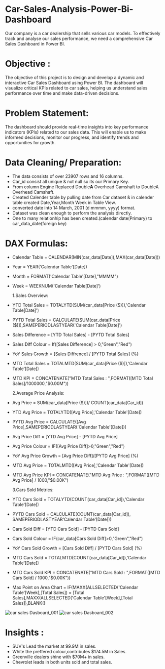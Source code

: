 # Car-Sales-Analysis-Power-Bi-Dashboard
Our company is a car dealership that sells various car models. To effectively track and analyse our sales performance, we need a comprehensive Car Sales Dashboard in Power BI. 

# Objective :
The objective of this project is to design and develop a dynamic and interactive Car Sales Dashboard using Power BI. The dashboard will visualize critical KPIs related to car sales, helping us understand sales performance over time and make data-driven decisions.

# Problem Statement:
The dashboard should provide real-time insights into key performance indicators (KPIs) related to our sales data. This will enable us to make informed decisions, monitor our progress, and identify trends and opportunities for growth.

# Data Cleaning/ Preparation:

- The data consists of over 23907 rows and 16 columns.
- Car_id consist all unique & not null so its our Primary Key.
- From column Engine Replaced Double**A** Overhead Camshaft to DoubleA Overhead Camshaft.
- Created Calender table by pulling date from Car dataset & in calender table created Date,Year,Month Week in Table View.
- converted date into 14 March, 2001 (d mmmm, yyyy) format.
- Dataset was clean enough to perform the analysis directly.
- One to many relationhip has been created.(calendar date(Primary) to car_data_date(foreign key)

# DAX Formulas:

- Calendar Table = CALENDAR(MIN(car_data[Date]),MAX(car_data[Date]))
- Year = YEAR('Calendar Table'[Date])
- Month = FORMAT('Calendar Table'[Date],"MMMM")
- Week = WEEKNUM('Calendar Table[Date]')

  1.Sales Overview:
- YTD Total Sales = TOTALYTD(SUM(car_data[Price ($)]),'Calendar Table[Date]')
- PYTD Total Sales = CALCULATE(SUM(car_data[Price ($)]),SAMEPERIODLASTYEAR('Calendar Table[Date]')
- Sales Difference = [YTD Total Sales] - [PYTD Total Sales]
- Sales Diff Colour = If([Sales Difference] > 0,"Green","Red")
- YoY Sales Growth = [Sales Diffrence] / [PYTD Total Sales]   (%)
- MTD Total Sales = TOTALMTD(SUM(car_data[Price ($)]),'Calendar Table'[Date])
- MTD KPI = CONCATENATE("MTD Total Sales : ",FORMAT([MTD Total Sales]/1000000,"$0.00M"))

  2.Average Price Analysis:
- Avg Price = SUM(car_data[Price ($)])/ COUNT(car_data[Car_id])
- YTD Avg Price = TOTALYTD([Avg Price],'Calendar Table'[Date])
- PYTD Avg Price = CALCULATE([Avg Price],SAMEPERIODLASTYEAR('Calendar Table'[Date]))
- Avg Price Diff = [YTD Avg Price] - [PYTD Avg Price]
- Avg Price Colour = IF([Avg Price Diff]>0,"Green","Red")
- YoY Avg Price Growth = [Avg Price Diff]/[PYTD Avg Price]   (%)
- MTD Avg Price = TOTALMTD([Avg Price],'Calendar Table'[Date])
- MTD Avg Price KPI = CONCATENATE("MTD Avg Price : ",FORMAT([MTD Avg Price] / 1000,"$0.00K")

  3.Cars Sold Metrics:
- YTD Cars Sold = TOTALYTD(COUNT(car_data[Car_id]),'Calendar Table'[Date])
- PYTD Cars Sold = CALCULATE(COUNT(car_data[Car_id]), SAMEPERIODLASTYEAR'Calendar Table'[Date]))
- Cars Sold Diff = [YTD Cars Sold] - [PYTD Cars Sold]
- Cars Sold Colour = IF(car_data[Cars Sold Diff]>0,"Green","Red")
- YoY Cars Sold Growth = [Cars Sold Diff] / [PYTD Cars Sold] (%)
- MTD Cars Sold = TOTALMTD(COUNT(car_data[Car_id]),'Calendar Table'[Date])
- MTD Cars Sold KPI = CONCATENATE("MTD Cars Sold : ",FORMAT([MTD Cars Sold] / 1000,"$0.00K"))

- Max Point on Area Chart = IF(MAXX(ALLSELECTED('Calendar Table'[Week],[Total Sales]) =
    [Total Sales],MAXX(ALLSELECTED('Calendar Table'[Week],[Total Sales]),BLANK()
  
![car sales Dasboard_001](https://github.com/Bhagyaak47/Car-Sales-Analysis-Power-Bi-Dashboard/assets/152842490/10bc1861-eb36-4eee-bd63-837d93f05bdb)
![car sales Dasboard_002](https://github.com/Bhagyaak47/Car-Sales-Analysis-Power-Bi-Dashboard/assets/152842490/49492e51-6b53-41c6-a362-80c437d9a41d)

# Insights :

- SUV's Lead the market at 99.9M in sales.
- White the preffered colour,contributes $174.5M in Sales.
- Greenville dealers shine with $70M+ in sales.
- Chevrolet leads in both units sold and total sales.
